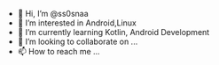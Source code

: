 - 👋 Hi, I’m @ss0snaa
- 👀 I’m interested in Android,Linux
- 🌱 I’m currently learning Kotlin, Android Development
- 💞️ I’m looking to collaborate on ...
- 📫 How to reach me ...

<!---
ss0snaa/ss0snaa is a ✨ special ✨ repository because its `README.md` (this file) appears on your GitHub profile.
You can click the Preview link to take a look at your changes.
--->
